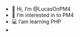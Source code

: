 - 👋 Hi, I’m @LucasOnPM4
- 👀 I’m interested in to PM4
- 💻 I’am learning PHP
- 

<!---
LucasOnPM4/LucasOnPM4 is a ✨ special ✨ repository because its `README.md` (this file) appears on your GitHub profile.
You can click the Preview link to take a look at your changes.
--->
